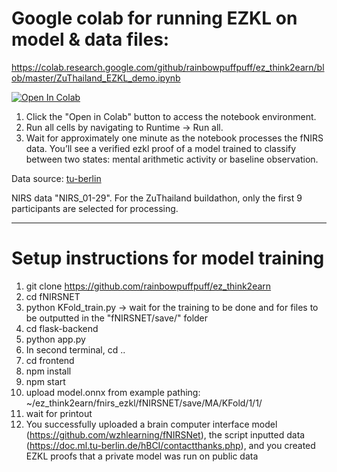# Google colab for running EZKL on model & data files:

https://colab.research.google.com/github/rainbowpuffpuff/ez_think2earn/blob/master/ZuThailand_EZKL_demo.ipynb 

[![Open In Colab](https://colab.research.google.com/assets/colab-badge.svg)](https://colab.research.google.com/github/rainbowpuffpuff/ez_think2earn/blob/master/ZuThailand_EZKL_demo.ipynb)

1. Click the "Open in Colab" button to access the notebook environment.
2. Run all cells by navigating to Runtime -> Run all.
3. Wait for approximately one minute as the notebook processes the fNIRS data. You’ll see a verified ezkl proof of a model trained to classify between two states: mental arithmetic activity or baseline observation.

Data source:
[tu-berlin](https://doc.ml.tu-berlin.de/hBCI/contactthanks.php)

NIRS data "NIRS_01-29". For the ZuThailand buildathon, only the first 9 participants are selected for processing. 

---
# Setup instructions for model training

1. git clone https://github.com/rainbowpuffpuff/ez_think2earn
2. cd fNIRSNET
3. python KFold_train.py -> wait for the training to be done and for files to be outputted in the "fNIRSNET/save/" folder
4. cd flask-backend
5. python app.py
6. In second terminal, cd ..
7. cd frontend
8. npm install
9. npm start
10. upload model.onnx from example pathing: ~/ez_think2earn/fnirs_ezkl/fNIRSNET/save/MA/KFold/1/1/
11. wait for printout
12. You successfully uploaded a brain computer interface model (https://github.com/wzhlearning/fNIRSNet), the script inputted data (https://doc.ml.tu-berlin.de/hBCI/contactthanks.php), and you created EZKL proofs that a private model was run on public data
